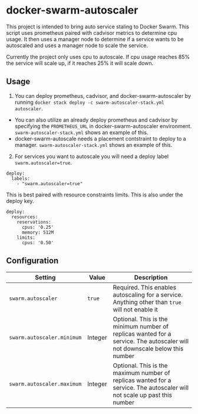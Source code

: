 # docker-swarm-autoscaler
This project is intended to bring auto service staling to Docker Swarm. This script uses prometheus paired with cadvisor metrics to determine cpu usage. It then uses a manager node to determine if a service wants to be autoscaled and uses a manager node to scale the service.

Currently the project only uses cpu to autoscale. If cpu usage reaches 85% the service will scale up, if it reaches 25% it will scale down.

## Usage
1. You can deploy prometheus, cadvisor, and docker-swarm-autoscaler by running `docker stack deploy -c swarm-autoscaler-stack.yml autoscaler`.  
  * You can also utilize an already deploy prometheus and cadvisor by specifying the `PROMETHEUS_URL` in docker-swarm-autoscaler environment. `swarm-autoscaler-stack.yml` shows an example of this.  
  * docker-swarm-autoscale needs a placement contstraint to deploy to a manager. `swarm-autoscaler-stack.yml` shows an example of this.  
2. For services you want to autoscale you will need a deploy label `swarm.autoscaler=true`. 

```
deploy:
  labels:
    - "swarm.autoscaler=true"
```

This is best paired with resource constraints limits. This is also under the deploy key.

```
deploy:
  resources:
    reservations:
      cpus: '0.25'
      memory: 512M
    limits:
      cpus: '0.50'

```

## Configuration
| Setting | Value | Description |
| --- | --- | --- |
| `swarm.autoscaler` | `true` | Required. This enables autoscaling for a service. Anything other than `true` will not enable it |
| `swarm.autoscaler.minimum` | Integer | Optional. This is the minimum number of replicas wanted for a service. The autoscaler will not downscale below this number |
| `swarm.autoscaler.maximum` | Integer | Optional. This is the maximum number of replicas wanted for a service. The autoscaler will not scale up past this number | 

